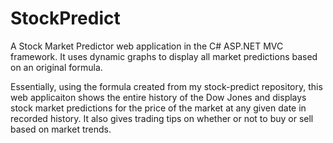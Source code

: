 # StockPredict
A Stock Market Predictor web application in the C# ASP.NET MVC framework. It uses dynamic graphs to display all market predictions based on an original formula.

Essentially, using the formula created from my stock-predict repository, this web applicaiton shows the entire history of the Dow Jones and displays stock market predictions for the price of the market at any given date in recorded history. It also gives trading tips on whether or not to buy or sell based on market trends.
